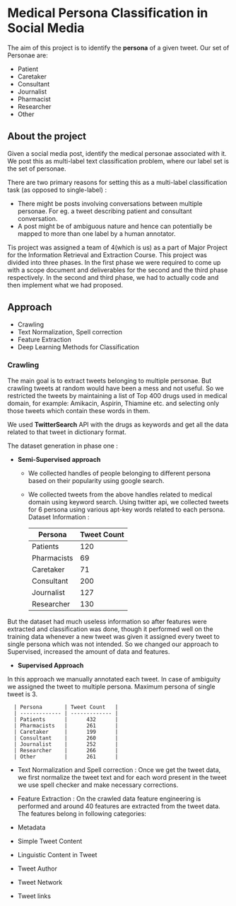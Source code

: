 # Medical Persona Classification in Social Media
The aim of this project is to identify the **persona** of a given tweet. Our set of Personae are:
- Patient
- Caretaker
- Consultant
- Journalist
- Pharmacist
- Researcher
- Other

## About the project
Given a social media post, identify the medical personae associated with it. We post this as multi-label text classification problem, where our label set is the set of personae.

There are two primary reasons for setting this as a multi-label classification task (as opposed to single-label) :
* There might be posts involving conversations between multiple personae. For eg. a tweet describing patient and consultant conversation.
* A post might be of ambiguous nature and hence can potentially be mapped to more than one label by a human annotator. 

Tis project was assigned a team of 4(which is us) as a part of Major Project for the Information Retrieval and Extraction Course. This project was divided into three phases. In the first phase we were required to come up with a scope document and deliverables for the second and the third phase respectively. In the second and third phase, we had to actually code and then implement what we had proposed.

## Approach
- Crawling
- Text Normalization, Spell correction
- Feature Extraction
- Deep Learning Methods for Classification

### Crawling 

The main  goal is to extract tweets belonging to multiple personae. But crawling tweets at random would have been a mess and not useful. So we restricted the tweets by maintaining a list of Top 400 drugs used in medical domain, for example: Amikacin, Aspirin, Thiamine etc. and selecting only those tweets which contain these words in them.

We used **TwitterSearch** API with the drugs as keywords and get all the data related to that tweet in dictionary format.
 
The dataset generation in phase one :

* **Semi-Supervised approach**

  * We collected handles of people belonging to different persona based on their popularity using google search.
  * We collected tweets from the above handles related to medical domain using keyword search. Using twitter api, we collected tweets for 6 persona using various apt-key words related to each persona. Dataset Information :

      | Persona       | Tweet Count   |
      | ------------- | ------------- |
      | Patients      |      120      |
      | Pharmacists   |       69      |
      | Caretaker     |       71      |
      | Consultant    |      200      |
      | Journalist    |      127      |
      | Researcher    |      130      |

But the dataset had much useless information so after features were extracted and classification was done, though it performed well on the training data whenever a new tweet was given it assigned every tweet to single persona which was not intended. So we changed our approach to Supervised, increased the amount of data and features.

* **Supervised Approach**

In this approach we manually annotated each tweet. In case of ambiguity we assigned the tweet to multiple persona. Maximum persona of single tweet is 3.

      | Persona       | Tweet Count   |
      | ------------- | ------------- |
      | Patients      |      432      |
      | Pharmacists   |      261      |
      | Caretaker     |      199      |
      | Consultant    |      260      |
      | Journalist    |      252      |
      | Researcher    |      266      |
      | Other         |      261      |
      
* Text Normalization and Spell correction : Once we get the tweet data, we first normalize the tweet text and for each word present in the tweet we use spell checker and make necessary corrections.

* Feature Extraction : On the crawled data feature engineering is performed and around 40 features are extracted from the tweet data. The features belong in following categories:
 * Metadata
 * Simple Tweet Content
 * Linguistic Content in Tweet
 * Tweet Author
 * Tweet Network
 * Tweet links


